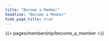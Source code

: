 ```yaml
---
title: "Become a Member"
headline: "Become a Member"
hide_page_title: true
---
```


{{< pages/membership/become_a_member >}}

